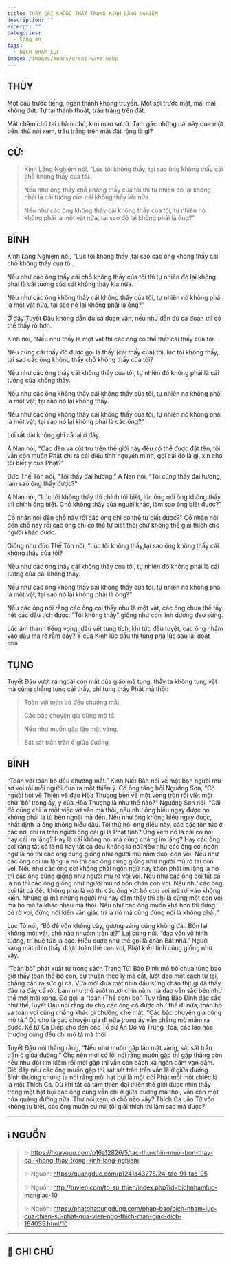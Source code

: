```yaml
---
title: THẤY CÁI KHÔNG THẤY TRONG KINH LĂNG NGHIÊM
description: ""
excerpt: ""
categories:
  - Công án
tags:
  - BÍCH NHAM LỤC
image: /images/koans/great-wave.webp
---
```


## THÙY

Một câu trước tiếng, ngàn thánh không truyền. Một sợi trước mặt, mãi mãi không đứt. Tự tại thánh thoát, trâu trằng trên đất.

Mắt chăm chú tai chăm chú, kim mao sư tử. Tạm gác những cái này qua một bên, thử nói xem, trâu trắng trên mặt đất rộng là gì?

## CỬ:

> Kinh Lăng Nghiêm nói, “Lúc tôi không thấy, tại sao ông không thấy cái chỗ không thấy của tôi.
>
> Nếu như ông thấy chỗ không thấy của tôi thì tự nhiên đó lại không phải là cái tướng của cái không thấy kia nữa.
>
> Nếu như các ông không thấy cái không thấy của tôi, tự nhiên nó không phải là một vật nữa, tại sao đó lại không phải là ông?”

## BÌNH

Kinh Lăng Nghiêm nói, “Lúc tôi không thấy ,tại sao các ông không thấy cái chỗ không thấy của tôi.

Nếu như các ông thấy cái chỗ không thấy của tôi thì tự nhiên đó lại không phải là cái tướng của cái không thấy kia nữa.

Nếu như các ông không thấy cái không thấy của tôi, tự nhiên nó không phải là một vật nữa, tại sao nó lại không phải là ông?”

Ở đây Tuyết Đậu không dẫn đủ cả đoạn văn, nếu như dẫn đủ cả đoạn thì có thể thấy rõ hơn.

Kinh nói, “Nếu như thấy là một vật thì các ông có thể thất cái thấy của tôi.

Nếu cũng cái thấy đó được gọi là thấy (cái thấy của) tôi, lúc tôi không thấy, tại sao các ông không thấy chỗ không thấy của tôi?

Nếu như các ông thấy cái không thấy của tôi, tự nhiên đó không phải là cái tướng của không thấy.

Nếu như các ông không thấy cái không thấy của tôi, tự nhiên no không phải là một vật; tại sao nó lại không thấy.

Nếu như các ông không thấy cái không thấy của tôi, tự nhiên nó không phải là một vật; tại sao nó lại không phải là các ông?”

Lời rất dài không ghi cả lại ở đây.

A Nan nói, “Các đèn và cột trụ trên thế giới này đếu có thể được đặt tên, tôi vẫn còn muốn Phật chỉ ra cái diệu tính nguyên minh, gọi cái đó là gì, xin cho tôi biết ý của Phật?”

Đức Thế Tôn nói, “Tôi thấy đài hương.” A Nan nói, “Tôi cũng thấy đài hương, làm sao ông thấy được?”

A Nan nói, “Lúc tôi không thấy thì chính tôi biết, lúc ông nói ông không thấy thì chính ông biết. Chỗ không thấy của người khác, làm sao ông biết được?”

Cổ nhân nói đến chỗ này rồi các ông chỉ có thể tự biết được?” Cổ nhân nói đến chỗ này rồi các ông chỉ có thể tự biết thôi chứ không thể giải thích cho người khác được.

Giống như đức Thế Tôn nói, “Lúc tôi không thấy,tại sao ông không thấy cái không thấy của tôi?

Nếu như các ông thấy cái không thấy của tôi, tự nhiên đó không phải là cái tướng của cái không thấy.

Nếu như các ông không thấy cái không thấy của tôi, tự nhiên nó không phải là một vật; tại sao nó lại không phải là ông?”

Nếu các ông nói rằng các ông coi thấy như là một vật, các ông chưa thể tẩy hết các dấu tích được. ”Tôi không thấy” giống như con linh dương đeo sừng.

Lúc âm thanh tiếng vọng, dấu vết tung tích, khí tức đều tuyệt, các ông nhắm vào đâu mà rờ rẫm đây? Ý của Kinh lúc đầu thì túng phá lúc sau lại đoạt phá.

## TỤNG

Tuyết Đậu vượt ra ngoài con mắt của giáo mà tụng, thầy ta không tụng vật mà cũng chẳng tụng cái thấy, chỉ tụng thấy Phật mà thôi:

> Toàn với toàn bò đều chướng mắt,
>
> Các bậc chuyên gia cũng mô tả.
>
> Nếu như muốn gặp lão mặt vàng,
>
> Sát sát trần trần ở giữa đường.

## BÌNH

“Toàn với toàn bò đều chướng mắt.” Kinh Niết Bàn nói về một bọn người mù sờ voi rồi mỗi người đưa ra một thiển ý. Có ông tăng hỏi Ngưỡng Sơn, “Có người hỏi về Thiền về đạo Hòa Thượng bèn vẽ một vòng tròn rồi viết một chữ ‘bò’ trong ấy, ý của Hòa Thượng là như thế nào?” Ngưỡng Sơn nói, “Cái đó cũng chỉ là một việc vớ vẩn mà thôi, nếu như ông hiểu ngay được nó không phải là từ bên ngoài mà đến. Nếu như ông không hiểu ngay được, nhất định là ông không hiểu đâu. Tôi thử hỏi ông điều này, các bậc tôn túc ở các nơi chỉ ra trên người ông cái gì là Phật tính? Ông xem nó là cái có nói hay cái im lặng? Hay là cái không nói mà cũng chẳng im lặng? Hay các ông coi rằng tất cả là nó hay tất cả đều không là nó?Nếu như các ông coi ngôn ngữ là nó thì các ông cũng giống như người mù nắm đuôi con voi. Nếu như các ông coi im lặng là nó thì các ông cũng giống như người mù rờ tai con voi. Nếu như các ông coi không phải ngôn ngữ hay khôn phải im lặng là nó thì các ông cũng giống như người mù rờ vòi voi. Nếu như các ông coi tất cả là nó thì các ông giống như người mù rờ bốn chân con voi. Nếu như các ông coi tất cả đều không phải là nó thì các ông vứt bỏ con voi mà rơi vào không kiến. Những gì mà những người mù này cảm thấy thì chỉ là cùng một con voi mà họ mô tả khác nhau mà thôi. Nếu như các ông muốn khá hơn thì đừng có rờ voi, đừng nói kiến văn giác tri là nó mà cũng đừng nói là không phải.”

Lục Tổ nói, “Bồ đề vốn không cây, gương sáng cũng không đài. Bổn lai không một vật, chỗ nào nhuốm trần ai?” Lại cũng nói, “đạo vốn vô hình tướng, trí huệ tức là đạo. Hiểu được như thế gọi là chân Bát nhã.” Người sáng mắt nhìn thấy được toàn thể con voi, Phật kiến tính cũng giống như vậy.

“Toàn bò” phát xuất từ trong sách Trang Tử: Bào Đinh mổ bò chưa từng bao giờ thấy toàn thể bó con, cứ thuận theo lý mà cắt, lướt dao một cách tự tại, chẳng cần ra sức gì cả. Vừa mới đưa mắt nhìn đầu sừng chân thịt gì đã thấy đâu ra đấy cả rồi. Làm như thế suốt mưới chín năm mà dao vẫn sắc bén như thể mới mài xong. Đó gọi là “toàn (Thể con) bò”. Tuy rằng Bào Đinh đặc sắc như thế,Tuyết Đậu nói rằng dù cho các ông có được như thế đi nữa, toàn bò và toàn voi cũng chẳng khác gì chướng che mắt. “Các bậc chuyên gia cũng mô tả.” Dù cho là các chuyên gia đi nừa trong ấy vẫn chẳng mò mẫm ra được. Kể từ Ca Diếp cho đến các Tổ sư Ấn Độ và Trung Hoa, các lão hòa thượng cũng đều chỉ mô tả mà thôi.

Tuyết Đậu nói thẳng rằng, “Nếu như muốn gặp lão mặt vàng, sát sát trần trần ở giữa đường.” Cho nên mới có lời nói rằng muốn gặp thì gặp thẳng còn nếu như đòi tìm kiếm rồi mới gặp thì vẫn còn cách xa ngàn dặm vạn dặm. Giờ đây nếu các ông muốn gặp thì sát sát trần trần vẫn là ở giữa đường. Bình thường chúng ta nói rằng mỗi hạt bụi là một cõi Phật mỗi một chiếc lá là một Thích Ca. Dù khi tất cả tam thiên đại thiên thế giới được nhìn thấy trong một hạt bụi các ông cũng vẫn chỉ ở giữa đường mà thôi, vẫn còn một nữa quảng đường nữa. Thử nói xem, ở chỗ nào vậy? Thích Ca Lão Tử vốn không tự biết, các ông muốn sư núi tôi giải thích thì làm sao mà được?

<hr class="blog-rule" />

## ℹ️ NGUỒN

> ✨ https://hoavouu.com/p16a12826/5/tac-thu-chin-muoi-bon-thay-cai-khong-thay-trong-kinh-lang-nghiem
>
> ✨ Nguồn: https://quangduc.com/p1241a43275/24-tac-91-tac-95
>
> ✨ Nguồn: http://tuvien.com/to_su_thien/index.php?id=bichnhamluc-mangiac-10
>
> ✨ Nguồn: https://phatphapungdung.com/phap-bao/bich-nham-luc-cua-thien-su-phat-qua-vien-ngo-thich-man-giac-dich-164035.html/10

<hr class="blog-rule" />

## 📌 GHI CHÚ

[^1]: ⭐️ 
